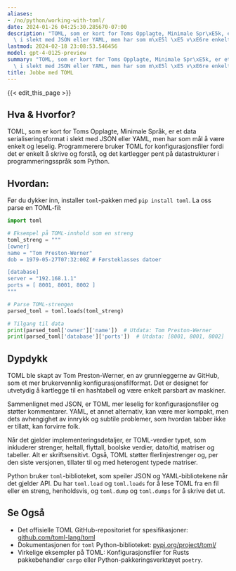 ```yaml
---
aliases:
- /no/python/working-with-toml/
date: 2024-01-26 04:25:30.285670-07:00
description: "TOML, som er kort for Toms Opplagte, Minimale Spr\xE5k, er et data serialiseringsformat\
  \ i slekt med JSON eller YAML, men har som m\xE5l \xE5 v\xE6re enkelt og\u2026"
lastmod: 2024-02-18 23:08:53.546456
model: gpt-4-0125-preview
summary: "TOML, som er kort for Toms Opplagte, Minimale Spr\xE5k, er et data serialiseringsformat\
  \ i slekt med JSON eller YAML, men har som m\xE5l \xE5 v\xE6re enkelt og\u2026"
title: Jobbe med TOML
---
```


{{< edit_this_page >}}

## Hva & Hvorfor?
TOML, som er kort for Toms Opplagte, Minimale Språk, er et data serialiseringsformat i slekt med JSON eller YAML, men har som mål å være enkelt og leselig. Programmerere bruker TOML for konfigurasjonsfiler fordi det er enkelt å skrive og forstå, og det kartlegger pent på datastrukturer i programmeringsspråk som Python.

## Hvordan:
Før du dykker inn, installer `toml`-pakken med `pip install toml`. La oss parse en TOML-fil:

```python
import toml

# Eksempel på TOML-innhold som en streng
toml_streng = """
[owner]
name = "Tom Preston-Werner"
dob = 1979-05-27T07:32:00Z # Førsteklasses datoer

[database]
server = "192.168.1.1"
ports = [ 8001, 8001, 8002 ]
"""

# Parse TOML-strengen
parsed_toml = toml.loads(toml_streng)

# Tilgang til data
print(parsed_toml['owner']['name'])  # Utdata: Tom Preston-Werner
print(parsed_toml['database']['ports'])  # Utdata: [8001, 8001, 8002]
```

## Dypdykk
TOML ble skapt av Tom Preston-Werner, en av grunnleggerne av GitHub, som et mer brukervennlig konfigurasjonsfilformat. Det er designet for utvetydig å kartlegge til en hashtabell og være enkelt parsbart av maskiner.

Sammenlignet med JSON, er TOML mer leselig for konfigurasjonsfiler og støtter kommentarer. YAML, et annet alternativ, kan være mer kompakt, men dets avhengighet av innrykk og subtile problemer, som hvordan tabber ikke er tillatt, kan forvirre folk.

Når det gjelder implementeringsdetaljer, er TOML-verdier typet, som inkluderer strenger, heltall, flyttall, boolske verdier, dato/tid, matriser og tabeller. Alt er skriftsensitivt. Også, TOML støtter flerlinjestrenger og, per den siste versjonen, tillater til og med heterogent typede matriser.

Python bruker `toml`-biblioteket, som speiler JSON og YAML-bibliotekene når det gjelder API. Du har `toml.load` og `toml.loads` for å lese TOML fra en fil eller en streng, henholdsvis, og `toml.dump` og `toml.dumps` for å skrive det ut.

## Se Også
- Det offisielle TOML GitHub-repositoriet for spesifikasjoner: [github.com/toml-lang/toml](https://github.com/toml-lang/toml)
- Dokumentasjonen for `toml` Python-biblioteket: [pypi.org/project/toml/](https://pypi.org/project/toml/)
- Virkelige eksempler på TOML: Konfigurasjonsfiler for Rusts pakkebehandler `cargo` eller Python-pakkeringsverktøyet `poetry`.
